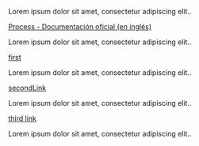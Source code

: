 Lorem ipsum dolor sit amet, consectetur adipiscing elit..

[Process - Documentación oficial (en inglés)](https://nodejs.org/api/process.html)

Lorem ipsum dolor sit amet, consectetur adipiscing elit..

[first](https://facebook.com)

Lorem ipsum dolor sit amet, consectetur adipiscing elit..

[secondLink](https://google.com)

Lorem ipsum dolor sit amet, consectetur adipiscing elit..

[third link](https://googooole.com)

Lorem ipsum dolor sit amet, consectetur adipiscing elit..
